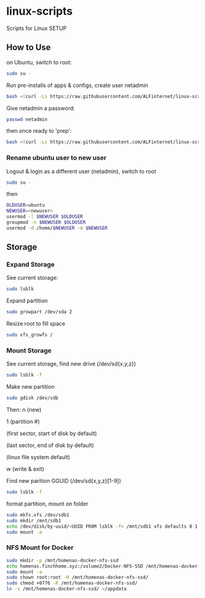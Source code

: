 # linux-scripts
Scripts for Linux SETUP

## How to Use
on Ubuntu, switch to root:
```bash
sudo su -
```

Run pre-installs of apps & configs, create user netadmin
```bash
bash <(curl -Ls https://raw.githubusercontent.com/ALFinternet/linux-scripts/master/ubuntu-install.sh)
```

Give netadmin a password:
```bash
passwd netadmin
```

then once ready to 'prep':

```bash
bash <(curl -Ls https://raw.githubusercontent.com/ALFinternet/linux-scripts/master/ubuntu-sysprep.sh)
```

### Rename ubuntu user to new user
Logout & login as a different user (netadmin), switch to root
```bash
sudo su -
```
then
```bash
OLDUSER=ubuntu
NEWUSER=<newuser>
usermod -l $NEWUSER $OLDUSER
groupmod -n $NEWUSER $OLDUSER
usermod -d /home/$NEWUSER -m $NEWUSER
```
## Storage
### Expand Storage

See current storage:
```bash
sudo lsblk
```

Expand partition
```bash
sudo growpart /dev/sda 2
```

Resize root to fill space
```bash
sudo xfs_growfs /
```

### Mount Storage

See current storage, find new drive (/dev/sd{x,y,z})
```bash
sudo lsblk -f
```

Make new partition
```bash
sudo gdisk /dev/sdb
```
Then:
n (new)

1 (partition #)

<enter> (first sector, start of disk by default)

<enter> (last sector, end of disk by default)

<enter> (linux file system default)

w (write & exit)


Find new parition GGUID (/dev/sd{x,y,z}[1-9])
```bash
sudo lsblk -f
```

format partition, mount on folder
```bash
sudo mkfs.xfs /dev/sdb1
sudo mkdir /mnt/sdb1
echo /dev/disk/by-uuid/<UUID FROM lsblk -f> /mnt/sdb1 xfs defaults 0 1 | sudo tee -a /etc/fstab
sudo mount -a
```



### NFS Mount for Docker
```bash
sudo mkdir -p /mnt/homenas-docker-nfs-ssd
echo homenas.finchhome.xyz:/volume2/Docker-NFS-SSD /mnt/homenas-docker-nfs-ssd nfs auto,defaults,nofail 0 0 | sudo tee -a /etc/fstab
sudo mount -a
sudo chown root:root -R /mnt/homenas-docker-nfs-ssd/
sudo chmod +0776 -R /mnt/homenas-docker-nfs-ssd/
ln -s /mnt/homenas-docker-nfs-ssd/ ~/appdata
```
